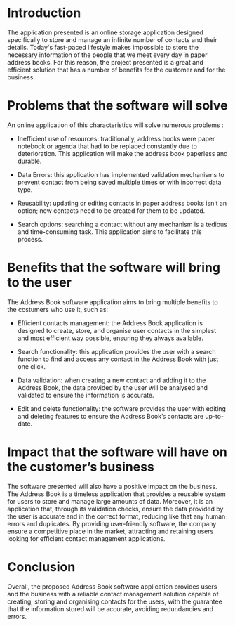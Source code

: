# Introduction

The application presented is an online storage application designed specifically to store and manage an infinite number of contacts and their details. Today's fast-paced lifestyle makes impossible to store the necessary information of the people that we meet every day in paper address books. For this reason, the project presented is a great and efficient solution that has a number of benefits for the customer and for the business.

# Problems that the software will solve

An online application of this characteristics will solve numerous problems	:

- Inefficient use of resources: traditionally, address books were paper notebook or agenda that had to be replaced constantly due to deterioration. This application will make the address book paperless and durable.

- Data Errors: this application has implemented validation mechanisms to prevent contact from being saved multiple times or with incorrect data type.

- Reusability: updating or editing contacts in paper address books isn’t an option; new contacts need to be created for them to be updated.

- Search options: searching a contact without any mechanism is a tedious and time-consuming task. This application aims to facilitate this process.


# Benefits that the software will bring to the user

The Address Book software application aims to bring multiple benefits to the costumers who use it, such as:

- Efficient contacts management: the Address Book application is designed to create, store, and organise user contacts in the simplest and most efficient way possible, ensuring they always available.

- Search functionality: this application provides the user with a search function to find and access any contact in the Address Book with just one click.

- Data validation: when creating a new contact and adding it to the Address Book, the data provided by the user will be analysed and validated to ensure the information is accurate.

- Edit and delete functionality: the software provides the user with editing and deleting features to ensure the Address Book’s contacts are up-to-date.

# Impact that the software will have on the customer’s business

The software presented will also have a positive impact on the business. The Address Book is a timeless application that provides a reusable system for users to store and manage large amounts of data. Moreover, it is an application that, through its validation checks, ensure the data provided by the user is accurate and in the correct format, reducing like that any human errors and duplicates. By providing user-friendly software, the company ensure a competitive place in the market, attracting and retaining users looking for efficient contact management applications.

# Conclusion

Overall, the proposed Address Book software application provides users and the business with a reliable contact management solution capable of creating, storing and organising contacts for the users, with the guarantee that the information stored will be accurate, avoiding redundancies and errors.